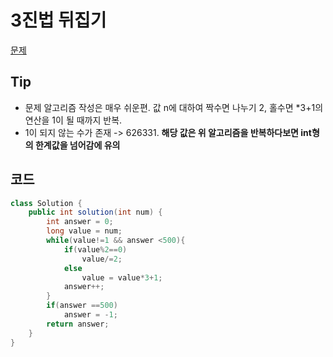# 3진법 뒤집기

[문제](https://programmers.co.kr/learn/courses/30/lessons/68935)

## Tip
- 문제 알고리즘 작성은 매우 쉬운편. 값 n에 대하여 짝수면 나누기 2, 홀수면 *3+1의 연산을 1이 될 때까지 반복.
- 1이 되지 않는 수가 존재 -> 626331. **해당 값은 위 알고리즘을 반복하다보면 int형의 한계값을 넘어감에 유의**

## 코드
```java
class Solution {
    public int solution(int num) {
        int answer = 0;
        long value = num;
        while(value!=1 && answer <500){
            if(value%2==0)
                value/=2;
            else
                value = value*3+1;
            answer++;
        }
        if(answer ==500)
            answer = -1;
        return answer;
    }
}
```



